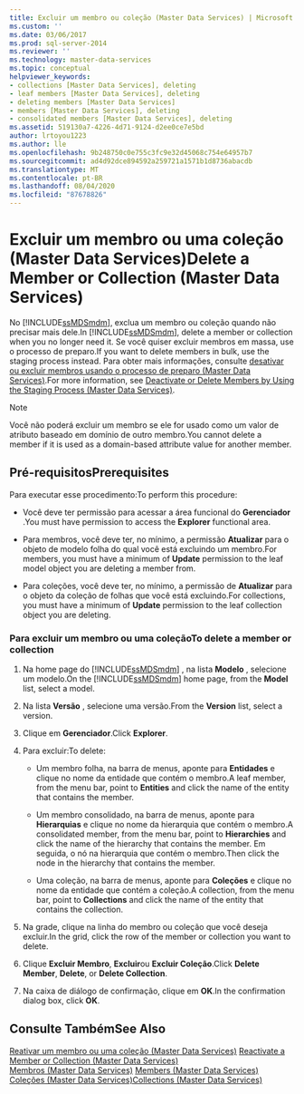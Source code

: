 ```yaml
---
title: Excluir um membro ou coleção (Master Data Services) | Microsoft Docs
ms.custom: ''
ms.date: 03/06/2017
ms.prod: sql-server-2014
ms.reviewer: ''
ms.technology: master-data-services
ms.topic: conceptual
helpviewer_keywords:
- collections [Master Data Services], deleting
- leaf members [Master Data Services], deleting
- deleting members [Master Data Services]
- members [Master Data Services], deleting
- consolidated members [Master Data Services], deleting
ms.assetid: 519130a7-4226-4d71-9124-d2ee0ce7e5bd
author: lrtoyou1223
ms.author: lle
ms.openlocfilehash: 9b248750c0e755c3fc9e32d45068c754e64957b7
ms.sourcegitcommit: ad4d92dce894592a259721a1571b1d8736abacdb
ms.translationtype: MT
ms.contentlocale: pt-BR
ms.lasthandoff: 08/04/2020
ms.locfileid: "87678826"
---
```

# <a name="delete-a-member-or-collection-master-data-services"></a><span data-ttu-id="853f6-102">Excluir um membro ou uma coleção (Master Data Services)</span><span class="sxs-lookup"><span data-stu-id="853f6-102">Delete a Member or Collection (Master Data Services)</span></span>
  <span data-ttu-id="853f6-103">No [!INCLUDE[ssMDSmdm](../includes/ssmdsmdm-md.md)], exclua um membro ou coleção quando não precisar mais dele.</span><span class="sxs-lookup"><span data-stu-id="853f6-103">In [!INCLUDE[ssMDSmdm](../includes/ssmdsmdm-md.md)], delete a member or collection when you no longer need it.</span></span> <span data-ttu-id="853f6-104">Se você quiser excluir membros em massa, use o processo de preparo.</span><span class="sxs-lookup"><span data-stu-id="853f6-104">If you want to delete members in bulk, use the staging process instead.</span></span> <span data-ttu-id="853f6-105">Para obter mais informações, consulte [desativar ou excluir membros usando o processo de preparo &#40;Master Data Services&#41;](add-update-and-delete-data-master-data-services.md).</span><span class="sxs-lookup"><span data-stu-id="853f6-105">For more information, see [Deactivate or Delete Members by Using the Staging Process &#40;Master Data Services&#41;](add-update-and-delete-data-master-data-services.md).</span></span>  
  
> [!NOTE]  
>  <span data-ttu-id="853f6-106">Você não poderá excluir um membro se ele for usado como um valor de atributo baseado em domínio de outro membro.</span><span class="sxs-lookup"><span data-stu-id="853f6-106">You cannot delete a member if it is used as a domain-based attribute value for another member.</span></span>  
  
## <a name="prerequisites"></a><span data-ttu-id="853f6-107">Pré-requisitos</span><span class="sxs-lookup"><span data-stu-id="853f6-107">Prerequisites</span></span>  
 <span data-ttu-id="853f6-108">Para executar esse procedimento:</span><span class="sxs-lookup"><span data-stu-id="853f6-108">To perform this procedure:</span></span>  
  
-   <span data-ttu-id="853f6-109">Você deve ter permissão para acessar a área funcional do **Gerenciador** .</span><span class="sxs-lookup"><span data-stu-id="853f6-109">You must have permission to access the **Explorer** functional area.</span></span>  
  
-   <span data-ttu-id="853f6-110">Para membros, você deve ter, no mínimo, a permissão **Atualizar** para o objeto de modelo folha do qual você está excluindo um membro.</span><span class="sxs-lookup"><span data-stu-id="853f6-110">For members, you must have a minimum of **Update** permission to the leaf model object you are deleting a member from.</span></span>  
  
-   <span data-ttu-id="853f6-111">Para coleções, você deve ter, no mínimo, a permissão de **Atualizar** para o objeto da coleção de folhas que você está excluindo.</span><span class="sxs-lookup"><span data-stu-id="853f6-111">For collections, you must have a minimum of **Update** permission to the leaf collection object you are deleting.</span></span>  
  
### <a name="to-delete-a-member-or-collection"></a><span data-ttu-id="853f6-112">Para excluir um membro ou uma coleção</span><span class="sxs-lookup"><span data-stu-id="853f6-112">To delete a member or collection</span></span>  
  
1.  <span data-ttu-id="853f6-113">Na home page do [!INCLUDE[ssMDSmdm](../includes/ssmdsmdm-md.md)] , na lista **Modelo** , selecione um modelo.</span><span class="sxs-lookup"><span data-stu-id="853f6-113">On the [!INCLUDE[ssMDSmdm](../includes/ssmdsmdm-md.md)] home page, from the **Model** list, select a model.</span></span>  
  
2.  <span data-ttu-id="853f6-114">Na lista **Versão** , selecione uma versão.</span><span class="sxs-lookup"><span data-stu-id="853f6-114">From the **Version** list, select a version.</span></span>  
  
3.  <span data-ttu-id="853f6-115">Clique em **Gerenciador**.</span><span class="sxs-lookup"><span data-stu-id="853f6-115">Click **Explorer**.</span></span>  
  
4.  <span data-ttu-id="853f6-116">Para excluir:</span><span class="sxs-lookup"><span data-stu-id="853f6-116">To delete:</span></span>  
  
    -   <span data-ttu-id="853f6-117">Um membro folha, na barra de menus, aponte para **Entidades** e clique no nome da entidade que contém o membro.</span><span class="sxs-lookup"><span data-stu-id="853f6-117">A leaf member, from the menu bar, point to **Entities** and click the name of the entity that contains the member.</span></span>  
  
    -   <span data-ttu-id="853f6-118">Um membro consolidado, na barra de menus, aponte para **Hierarquias** e clique no nome da hierarquia que contém o membro.</span><span class="sxs-lookup"><span data-stu-id="853f6-118">A consolidated member, from the menu bar, point to **Hierarchies** and click the name of the hierarchy that contains the member.</span></span> <span data-ttu-id="853f6-119">Em seguida, o nó na hierarquia que contém o membro.</span><span class="sxs-lookup"><span data-stu-id="853f6-119">Then click the node in the hierarchy that contains the member.</span></span>  
  
    -   <span data-ttu-id="853f6-120">Uma coleção, na barra de menus, aponte para **Coleções** e clique no nome da entidade que contém a coleção.</span><span class="sxs-lookup"><span data-stu-id="853f6-120">A collection, from the menu bar, point to **Collections** and click the name of the entity that contains the collection.</span></span>  
  
5.  <span data-ttu-id="853f6-121">Na grade, clique na linha do membro ou coleção que você deseja excluir.</span><span class="sxs-lookup"><span data-stu-id="853f6-121">In the grid, click the row of the member or collection you want to delete.</span></span>  
  
6.  <span data-ttu-id="853f6-122">Clique **Excluir Membro**, **Excluir**ou **Excluir Coleção**.</span><span class="sxs-lookup"><span data-stu-id="853f6-122">Click **Delete Member**, **Delete**, or **Delete Collection**.</span></span>  
  
7.  <span data-ttu-id="853f6-123">Na caixa de diálogo de confirmação, clique em **OK**.</span><span class="sxs-lookup"><span data-stu-id="853f6-123">In the confirmation dialog box, click **OK**.</span></span>  
  
## <a name="see-also"></a><span data-ttu-id="853f6-124">Consulte Também</span><span class="sxs-lookup"><span data-stu-id="853f6-124">See Also</span></span>  
 <span data-ttu-id="853f6-125">[Reativar um membro ou uma coleção &#40;Master Data Services&#41;](../../2014/master-data-services/reactivate-a-member-or-collection-master-data-services.md) </span><span class="sxs-lookup"><span data-stu-id="853f6-125">[Reactivate a Member or Collection &#40;Master Data Services&#41;](../../2014/master-data-services/reactivate-a-member-or-collection-master-data-services.md) </span></span>  
 <span data-ttu-id="853f6-126">[Membros &#40;Master Data Services&#41;](../../2014/master-data-services/members-master-data-services.md) </span><span class="sxs-lookup"><span data-stu-id="853f6-126">[Members &#40;Master Data Services&#41;](../../2014/master-data-services/members-master-data-services.md) </span></span>  
 [<span data-ttu-id="853f6-127">Coleções &#40;Master Data Services&#41;</span><span class="sxs-lookup"><span data-stu-id="853f6-127">Collections &#40;Master Data Services&#41;</span></span>](../../2014/master-data-services/collections-master-data-services.md)  
  
  
